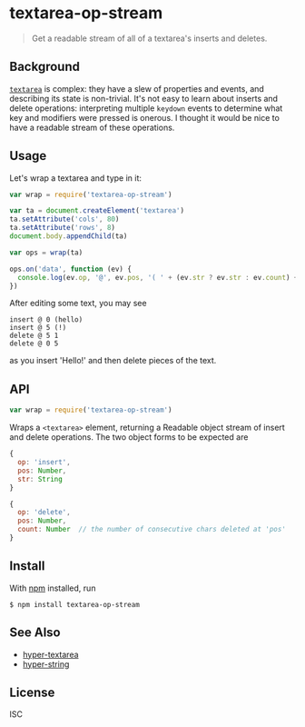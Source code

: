 # textarea-op-stream

> Get a readable stream of all of a textarea's inserts and deletes.

## Background

[`textarea`](https://developer.mozilla.org/en-US/docs/Web/HTML/Element/textarea)
is complex: they have a slew of properties and events, and describing its state
is non-trivial. It's not easy to learn about inserts and delete operations:
interpreting multiple `keydown` events to determine what key and modifiers were
pressed is onerous. I thought it would be nice to have a readable stream of
these operations.

## Usage

Let's wrap a textarea and type in it:

```js
var wrap = require('textarea-op-stream')

var ta = document.createElement('textarea')
ta.setAttribute('cols', 80)
ta.setAttribute('rows', 8)
document.body.appendChild(ta)

var ops = wrap(ta)

ops.on('data', function (ev) {
  console.log(ev.op, '@', ev.pos, '( ' + (ev.str ? ev.str : ev.count) + ')')
})
```

After editing some text, you may see

```
insert @ 0 (hello)
insert @ 5 (!)
delete @ 5 1
delete @ 0 5
```

as you insert 'Hello!' and then delete pieces of the text.

## API

```js
var wrap = require('textarea-op-stream')
```

Wraps a `<textarea>` element, returning a Readable object stream of insert and
delete operations. The two object forms to be expected are

```js
{
  op: 'insert',
  pos: Number,
  str: String
}
```

```js
{
  op: 'delete',
  pos: Number,
  count: Number  // the number of consecutive chars deleted at 'pos'
}
```

## Install

With [npm](https://npmjs.org/) installed, run

```
$ npm install textarea-op-stream
```

## See Also

- [hyper-textarea](https://github.com/noffle/hyper-textarea)
- [hyper-string](https://github.com/noffle/hyper-string)

## License

ISC
